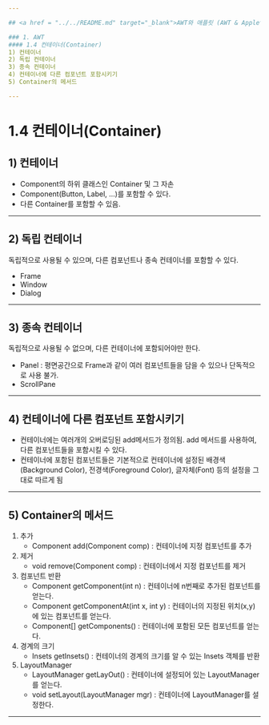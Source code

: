 ```yaml
---

## <a href = "../../README.md" target="_blank">AWT와 애플릿 (AWT & Applet)</a>

### 1. AWT
#### 1.4 컨테이너(Container)
1) 컨테이너
2) 독립 컨테이너
3) 종속 컨테이너
4) 컨테이너에 다른 컴포넌트 포함시키기
5) Container의 메서드

---
```


# 1.4 컨테이너(Container)

## 1) 컨테이너
- Component의 하위 클래스인 Container 및 그 자손
- Component(Button, Label, ...)를 포함할 수 있다.
- 다른 Container를 포함할 수 있음.

---

## 2) 독립 컨테이너
독립적으로 사용될 수 있으며, 다른 컴포넌트나 종속 컨테이너를 포함할 수 있다.
- Frame
- Window
- Dialog

---

## 3) 종속 컨테이너
독립적으로 사용될 수 없으며, 다른 컨테이너에 포함되어야만 한다.
- Panel : 평면공간으로 Frame과 같이 여러 컴포넌트들을 담을 수 있으나 단독적으로 사용 불가.
- ScrollPane

---

## 4) 컨테이너에 다른 컴포넌트 포함시키기
- 컨테이너에는 여러개의 오버로딩된 add메서드가 정의됨. add 메서드를 사용하여, 다른 컴포넌트들을 포함시킬 수 있다.
- 컨테이너에 포함된 컴포넌트들은 기본적으로 컨테이너에 설정된 배경색(Background Color), 전경색(Foreground Color), 글자체(Font) 등의 설정을 그대로 따르게 됨

---

## 5) Container의  메서드
1. 추가
   - Component add(Component comp) : 컨테이너에 지정 컴포넌트를 추가
2. 제거
   - void remove(Component comp) : 컨테이너에서 지정 컴포넌트를 제거
3. 컴포넌트 반환
   - Component getComponent(int n) : 컨테이너에 n번째로 추가된 컴포넌트를 얻는다.
   - Component getComponentAt(int x, int y) : 컨테이너의 지정된 위치(x,y)에 있는 컴포넌트를 얻는다.
   - Component[] getComponents() : 컨테이너에 포함된 모든 컴포넌트를 얻는다.
4. 경계의 크기
   - Insets getInsets() : 컨테이너의 경계의 크기를 알 수 있는 Insets 객체를 반환
5. LayoutManager
   - LayoutManager getLayOut() : 컨테이너에 설정되어 있는 LayoutManager를 얻는다.
   - void setLayout(LayoutManager mgr) : 컨테이너에 LayoutManager를 설정한다.

---